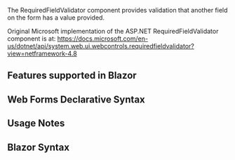 The RequiredFieldValidator component provides validation that another field on the form has a value provided.

Original Microsoft implementation of the ASP<span></span>.NET RequiredFieldValidator component is at:  https://docs.microsoft.com/en-us/dotnet/api/system.web.ui.webcontrols.requiredfieldvalidator?view=netframework-4.8

## Features supported in Blazor

## Web Forms Declarative Syntax

## Usage Notes

## Blazor Syntax
